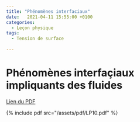 ```yaml
---
title: "Phénomènes interfaciaux"
date:   2021-04-11 15:55:00 +0100
categories:
  - Leçon physique
tags:
  - Tension de surface
  
---
```


# Phénomènes interfaçiaux impliquants des fluides

[Lien du PDF](/assets/pdf/LP10.pdf)

{% include pdf src="/assets/pdf/LP10.pdf" %}

